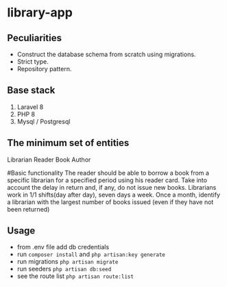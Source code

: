 # library-app

## Peculiarities
- Construct the database schema from scratch using migrations.
- Strict type.
- Repository pattern.

## Base stack
 1) Laravel 8
 2) PHP 8
 3) Mysql / Postgresql
 
 ## The minimum set of entities
Librarian
Reader
Book
Author

#Basic functionality
The reader should be able to borrow a book from a specific librarian for a specified period using his 
reader card.
Take into account the delay in return and, if any, do not issue new books.
Librarians work in 1/1 shifts(day after day), seven days a week.
Once a month, identify a librarian with the largest number of books issued 
(even if they have not been returned)


## Usage

- from .env file add db credentials 
- run ``` composer install ``` and ``` php artisan:key generate ```
- run migrations ``` php artisan migrate ```
- run seeders ``` php artisan db:seed ```
- see the route list ``` php artisan route:list ```
